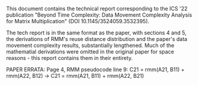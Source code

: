 This document contains the technical report corresponding to the ICS '22 publication "Beyond Time Complexity: Data Movement Complexity Analysis for Matrix Multiplication" (DOI 10.1145/3524059.3532395).

The tech report is in the same format as the paper, with sections 4 and 5, the derivations of RMM's reuse distance distribution and the paper's data movement complexity results, substantially lengthened. Much of the mathematial derivations were omitted in the original paper for space reasons - this report contains them in their entirety.

PAPER ERRATA: Page 4, RMM pseudocode line 9: C21 = rmm(A21, B11) + rmm(A22, B12) -> C21 = rmm(A21, B11) + rmm(A22, B21)
